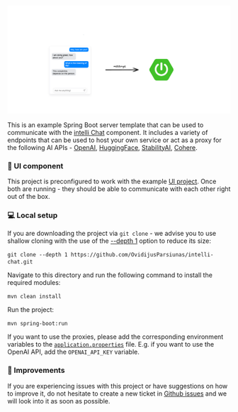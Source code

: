 ![intelli Chat](../../../assets/readme/spring-boot-connect.png)

This is an example Spring Boot server template that can be used to communicate with the [intelli Chat](https://www.npmjs.com/package/intelli-chat) component. It includes a variety of endpoints that can be used to host your own service or act as a proxy for the following AI APIs - [OpenAI](https://openai.com/blog/openai-api), [HuggingFace](https://huggingface.co/docs/api-inference/index), [StabilityAI](https://stability.ai/), [Cohere](https://docs.cohere.com/docs).

### :calling: UI component

This project is preconfigured to work with the example [UI project](https://github.com/OvidijusParsiunas/intelli-chat/tree/main/example-servers/ui). Once both are running - they should be able to communicate with each other right out of the box.

### :computer: Local setup

If you are downloading the project via `git clone` - we advise you to use shallow cloning with the use of the [--depth 1](https://www.perforce.com/blog/vcs/git-beyond-basics-using-shallow-clones) option to reduce its size:

```
git clone --depth 1 https://github.com/OvidijusParsiunas/intelli-chat.git
```

Navigate to this directory and run the following command to install the required modules:

```
mvn clean install
```

Run the project:

```
mvn spring-boot:run
```

If you want to use the proxies, please add the corresponding environment variables to the [`application.properties`](https://github.com/OvidijusParsiunas/intelli-chat/blob/main/example-servers/java/springboot/src/main/resources/application.properties) file. E.g. if you want to use the OpenAI API, add the `OPENAI_API_KEY` variable.

### :wrench: Improvements

If you are experiencing issues with this project or have suggestions on how to improve it, do not hesitate to create a new ticket in [Github issues](https://github.com/OvidijusParsiunas/intelli-chat/issues) and we will look into it as soon as possible.
